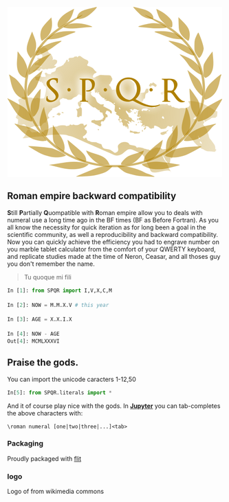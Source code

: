 ![spqr logo](docs/logo.png)

## Roman empire backward compatibility 

**S**till **P**artially **Q**uompatible with **R**oman empire allow you to
deals with numeral use a long time ago in the BF times (BF as Before Fortran).
As you all know the necessity for quick iteration as for long been a goal in
the scientific community, as well a reproducibility and backward compatibility.
Now you can quickly achieve the efficiency you had to engrave number on you
marble tablet calculator from the comfort of your QWERTY keyboard, and
replicate studies made at the time of Neron, Ceasar, and all thoses guy you
don't remember the name.


> Tu quoque mi fili


```python
In [1]: from SPQR import I,V,X,C,M

In [2]: NOW = M.M.X.V # this year

In [3]: AGE = X.X.I.X

In [4]: NOW - AGE
Out[4]: MCMLXXXVI
```

## Praise the gods. 

You can import the unicode caracters 1-12,50

```python
In[5]: from SPQR.literals import *
```

And it of course play nice with the gods. In [**Jupyter**](//jupyter.org) you can tab-completes the above characters with:

```
\roman numeral [one|two|three|...]<tab>
```

### Packaging

Proudly packaged with [flit](https://github.com/takluyver/flit)


### logo

Logo of from wikimedia commons
